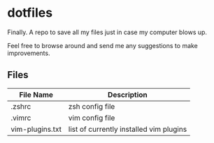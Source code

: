 # dotfiles

Finally. A repo to save all my files just in case my computer blows up.

Feel free to browse around and send me any suggestions to make improvements.

## Files
| File Name       | Description     |
|-----------------|-----------------|
| .zshrc          | zsh config file |
| .vimrc          | vim config file |
| vim-plugins.txt | list of currently installed vim plugins |
